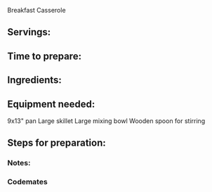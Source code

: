 Breakfast Casserole

## Servings: 

## Time to prepare: 

## Ingredients:


## Equipment needed:

9x13" pan
Large skillet
Large mixing bowl
Wooden spoon for stirring

## Steps for preparation:



### Notes:



### Codemates #
